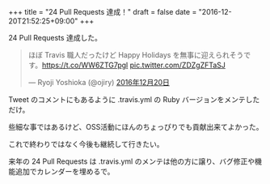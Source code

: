 +++
title = "24 Pull Requests 達成！"
draft = false
date = "2016-12-20T21:52:25+09:00"
+++

24 Pull Requests 達成した。

<blockquote class="twitter-tweet" data-lang="ja"><p lang="ja" dir="ltr">ほぼ Travis 職人だったけど Happy Holidays を無事に迎えられそうです。<a href="https://t.co/WW6ZTG7pgl">https://t.co/WW6ZTG7pgl</a> <a href="https://t.co/ZDZgZFTaSJ">pic.twitter.com/ZDZgZFTaSJ</a></p>&mdash; Ryoji Yoshioka (@ojiry) <a href="https://twitter.com/ojiry/status/811196419163836417">2016年12月20日</a></blockquote>
<script async src="//platform.twitter.com/widgets.js" charset="utf-8"></script>

Tweet のコメントにもあるように .travis.yml の Ruby バージョンをメンテしただけ。

些細な事ではあるけど、OSS活動にほんのちょっぴりでも貢献出来てよかった。

これで終わりではなく今後も継続して行きたい。

来年の 24 Pull Requests は .travis.yml のメンテは他の方に譲り、バグ修正や機能追加でカレンダーを埋めるで。
